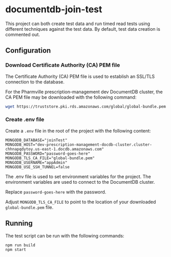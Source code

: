 # documentdb-join-test

This project can both create test data and run timed read tests using different techniques against the test data. By default, test data creation is commented out.

## Configuration

### Download Certificate Authority (CA) PEM file

The Certificate Authority (CA) PEM file is used to establish an SSL/TLS connection to the database.

For the Pharmville prescription-management dev DocumentDB cluster, the CA PEM file may be downloaded with the following command:

```bash
wget https://truststore.pki.rds.amazonaws.com/global/global-bundle.pem
```

### Create .env file

Create a `.env` file in the root of the project with the following content:

```
MONGODB_DATABASE="joinTest"
MONGODB_HOST="dev-prescription-management-docdb-cluster.cluster-chhnapqdytoy.us-east-1.docdb.amazonaws.com"
MONGODB_PASSWORD="password-goes-here"
MONGODB_TLS_CA_FILE="global-bundle.pem"
MONGODB_USERNAME="appAdmin"
MONGODB_USE_SSH_TUNNEL=false
```

The .env file is used to set environment variables for the project. The environment variables are used to connect to the DocumentDB cluster.

Replace `password-goes-here` with the password.

Adjust `MONGODB_TLS_CA_FILE` to point to the location of your downloaded `global-bundle.pem` file.

## Running

The test script can be run with the following commands:

```bash
npm run build
npm start
```
